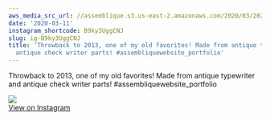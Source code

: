 ```yaml
---
aws_media_src_url: //assemblique.s3.us-east-2.amazonaws.com/2020/03/2020-03-11_01-28-24_UTC.jpg
date: '2020-03-11'
instagram_shortcode: B9ky3UggCNJ
slug: ig-B9ky3UggCNJ
title: 'Throwback to 2013, one of my old favorites! Made from antique typewriter and
  antique check writer parts! #assembliquewebsite_portfolio'
---
```


Throwback to 2013, one of my old favorites! Made from antique typewriter and antique check writer parts! #assembliquewebsite\_portfolio 

![](//assemblique.s3.us-east-2.amazonaws.com/2020/03/2020-03-11_01-28-24_UTC.jpg)   
[View on Instagram](https://www.instagram.com/p/B9ky3UggCNJ/)